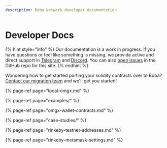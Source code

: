 ```yaml
---
description: Boba Network developer documentation
---
```


# Developer Docs

{% hint style="info" %}
Our documentation is a work in progress. If you have questions or feel like something is missing, we provide active and direct support in [Telegram](https://t.me/bobadev) and [Discord](https://omg.eco/support). You can also [open issues](https://github.com/omgnetwork) in the GitHub repo for this site.
{% endhint %}

Wondering how to get started porting your solidity contracts over to Boba? [Contact our migration team](https://t.me/omgxsupport) and we'll get you started!

{% page-ref page="local-omgx.md" %}

{% page-ref page="examples/" %}

{% page-ref page="omgx-wallet-contracts.md" %}

{% page-ref page="case-studies/" %}

{% page-ref page="rinkeby-testnet-addresses.md" %}

{% page-ref page="rinkeby-metamask-settings.md" %}



 



